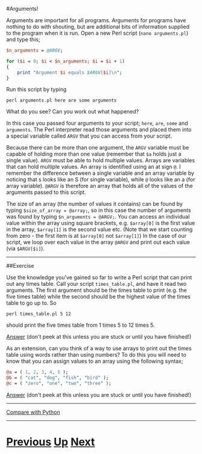 #Arguments!

Arguments are important for all programs. Arguments for programs have nothing 
to do with shouting, but are additional bits of information supplied to the 
program when it is run. Open a new Perl script (`nano arguments.pl`) and type this;

```perl
$n_arguments = @ARGV;

for ($i = 0; $i < $n_arguments; $i = $i + 1)
{
    print "Argument $i equals $ARGV[$i]\n";
}
```

Run this script by typing

    perl arguments.pl here are some arguments

What do you see? Can you work out what happened?

In this case you passed four arguments to your script; 
`here`, `are`, `some` and `arguments`. The Perl interpreter read those 
arguments and placed them into a special variable called `ARGV` that you can 
access from your script.

Because there can be more than one argument, the `ARGV` variable must be 
capable of holding more than one value (remember that `$a` holds just a single 
value). `ARGV` must be able to hold multiple values. Arrays are variables 
that can hold multiple values. An array is identified using an at sign `@`. 
I remember the difference between a single variable and an array 
variable by noticing that `$` looks like an S (for single variable), 
while `@` looks like an a (for array variable). `@ARGV` is therefore an 
array that holds all of the values of the arguments passed to this script.

The size of an array (the number of values it contains) can be found by 
typing `$size_of_array = @array;`, so in this case the number of arguments 
was found by typing `$n_arguments = @ARGV;`. You can access an individual 
value within the array using square brackets, e.g. `$array[0]` is the first 
value in the array, `$array[1]` is the second value etc. 
(Note that we start counting from zero - the first item is at `$array[0]`
not `$array[1]`) In the case of our script, we loop over each value in the 
array `@ARGV` and print out each value (via `$ARGV[$i]`).

***

##Exercise

Use the knowledge you've gained so far to write a Perl script that can print 
out any times table. Call your script `times_table.pl`, and have it read 
two arguments. The first argument should be the times table to print 
(e.g. the five times table) while the second should be the highest 
value of the times table to go up to. So

    perl times_table.pl 5 12

should print the five times table from 1 times 5 to 12 times 5.

[Answer](arguments_answer1.md) (don't peek at this unless you are stuck or until you have finished!)

As an extension, can you think of a way to use arrays to print out the 
times table using words rather than using numbers? To do this you will 
need to know that you can assign values to an array using the following syntax;

```perl
@a = ( 1, 2, 3, 4, 5 );
@b = ( "cat", "dog", "fish", "bird" );
@c = ( "zero", "one", "two", "three" );
```

[Answer](arguments_answer2.md) (don't peek at this unless you are stuck or until you have finished!)

***

[Compare with Python](../beginning_python/arguments.md)

***

# [Previous](loops.md) [Up](README.md) [Next](conditions.md)
